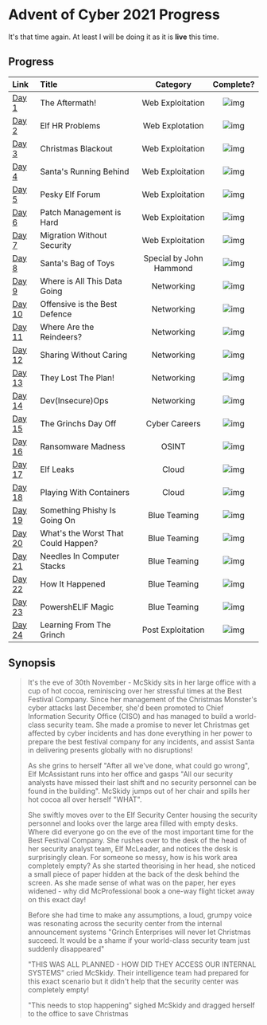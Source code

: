 # Advent of Cyber 2021 Progress

It's that time again. At least I will be doing it as it is **live** this time. 
## Progress
|Link|Title|Category|Complete?|
|:--|:---|:--:|:--:|
|[Day 1](./Day01/Readme.md)| The Aftermath!|Web Exploitation|![img](https://img.shields.io/badge/-Yes-green)|
|[Day 2](Day02/Readme.md)|Elf HR Problems|Web Explotation|![img](https://img.shields.io/badge/-Yes-green)|
|[Day 3](Day03/Readme.md)|Christmas Blackout|Web Exploitation|![img](https://img.shields.io/badge/-Yes-green)|
|[Day 4](Day04/Readme.md)|Santa's Running Behind|Web Exploitation|![img](https://img.shields.io/badge/-Yes-green)|
|[Day 5](Day05/Readme.md)|Pesky Elf Forum|Web Exploitation|![img](https://img.shields.io/badge/-Yes-green)|
|[Day 6](Day06/Readme.md)|Patch Management is Hard|Web Exploitation|![img](https://img.shields.io/badge/-Yes-green)|
|[Day 7](Day07/Readme.md)|Migration Without Security|Web Exploitation|![img](https://img.shields.io/badge/-Yes-green)|
|[Day 8](Day08/Readme.md)|Santa's Bag of Toys|Special by John Hammond|![img](https://img.shields.io/badge/-Yes-green)|
|[Day 9](Day09/Readme.md)|Where is All This Data Going|Networking|![img](https://img.shields.io/badge/-Yes-green)|
|[Day 10](Day10/Readme.md)|Offensive is the Best Defence|Networking|![img](https://img.shields.io/badge/-Yes-green)|
|[Day 11](Day11/Readme.md)|Where Are the Reindeers?|Networking|![img](https://img.shields.io/badge/-Yes-green)|
|[Day 12](Day12/Readme.md)|Sharing Without Caring|Networking|![img](https://img.shields.io/badge/-Yes-green)|
|[Day 13](Day13/Readme.md)|They Lost The Plan!|Networking|![img](https://img.shields.io/badge/-Yes-green)|
|[Day 14](Day14/Readme.md)|Dev(Insecure)Ops|Networking|![img](https://img.shields.io/badge/-Yes-green)|
|[Day 15](Day15/Readme.md)|The Grinchs Day Off|Cyber Careers|![img](https://img.shields.io/badge/-Yes-green)|
|[Day 16](Day16/Readme.md)|Ransomware Madness|OSINT|![img](https://img.shields.io/badge/-Yes-green)|
|[Day 17](Day17/Readme.md)|Elf Leaks|Cloud|![img](https://img.shields.io/badge/-Yes-green)|
|[Day 18](Day18/Readme.md)|Playing With Containers|Cloud|![img](https://img.shields.io/badge/-Yes-green)|
|[Day 19](Day19/Readme.md)|Something Phishy Is Going On|Blue Teaming|![img](https://img.shields.io/badge/-Yes-green)|
|[Day 20](Day20/Readme.md)|What's the Worst That Could Happen?|Blue Teaming|![img](https://img.shields.io/badge/-Yes-green)|
|[Day 21](Day21/Readme.md)|Needles In Computer Stacks|Blue Teaming|![img](https://img.shields.io/badge/-Yes-green)|
|[Day 22](Day22/Readme.md)|How It Happened|Blue Teaming|![img](https://img.shields.io/badge/-Yes-green)|
|[Day 23](Day23/Readme.md)|PowershELlF Magic|Blue Teaming|![img](https://img.shields.io/badge/-Yes-green)|
|[Day 24](Day24/Readme.md)|Learning From The Grinch|Post Exploitation|![img](https://img.shields.io/badge/-Yes-green)|

## Synopsis
>It's the eve of 30th November - McSkidy sits in her large office with a cup of hot cocoa, reminiscing over her stressful times at the Best Festival Company. Since her management of the Christmas Monster's cyber attacks last December, she'd been promoted to Chief Information Security Office (CISO) and has managed to build a world-class security team. She made a promise to never let Christmas get affected by cyber incidents and has done everything in her power to prepare the best festival company for any incidents, and assist Santa in delivering presents globally with no disruptions!
>
>As she grins to herself "After all we've done, what could go wrong", Elf McAssistant runs into her office and gasps "All our security analysts have missed their last shift and no security personnel can be found in the building". McSkidy jumps out of her chair and spills her hot cocoa all over herself "WHAT".
>
>She swiftly moves over to the Elf Security Center housing the security personnel and looks over the large area filled with empty desks. Where did everyone go on the eve of the most important time for the Best Festival Company. She rushes over to the desk of the head of her security analyst team, Elf McLeader, and notices the desk is surprisingly clean. For someone so messy, how is his work area completely empty? As she started theorising in her head, she noticed a small piece of paper hidden at the back of the desk behind the screen. As she made sense of what was on the paper, her eyes widened - why did McProfessional book a one-way flight ticket away on this exact day!
>
>Before she had time to make any assumptions, a loud, grumpy voice was resonating across the security center from the internal announcement systems "Grinch Enterprises will never let Christmas succeed. It would be a shame if your world-class security team just suddenly disappeared"
>
>"THIS WAS ALL PLANNED - HOW DID THEY ACCESS OUR INTERNAL SYSTEMS" cried McSkidy. Their intelligence team had prepared for this exact scenario but it didn't help that the security center was completely empty!
>
>"This needs to stop happening" sighed McSkidy and dragged herself to the office to save Christmas
